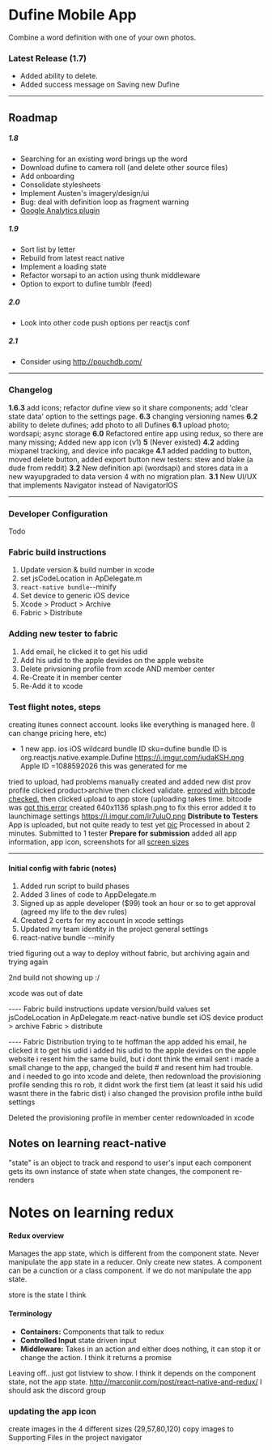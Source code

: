 # Dufine Mobile App

Combine a word definition with one of your own photos.

### Latest Release (1.7)
 - Added ability to delete.
 - Added success message on Saving new Dufine


---

## Roadmap
##### 1.8
- Searching for an existing word brings up the word
- Download dufine to camera roll (and delete other source files)
- Add onboarding
- Consolidate stylesheets
- Implement Austen's imagery/design/ui
- Bug: deal with definition loop as fragment warning
- [Google Analytics plugin](https://github.com/idehub/react-native-google-analytics-bridge)

##### 1.9
- Sort list by letter
- Rebuild from latest react native
- Implement a loading state
- Refactor worsapi to an action using thunk middleware
- Option to export to dufine tumblr (feed)

##### 2.0
- Look into other code push options per reactjs conf

##### 2.1
- Consider using http://pouchdb.com/

---
### Changelog


**1.6.3** add icons; refactor dufine view so it share components; add 'clear state data' option to the settings page.
**6.3** changing versioning names
**6.2** ability to delete dufines; add photo to all Dufines
**6.1** upload photo; wordsapi; async storage
**6.0** Refactored entire app using redux, so there are many missing; Added new app icon (v1)
**5**   (Never existed)
**4.2** adding mixpanel tracking, and device info pacakge
**4.1** added padding to button, moved delete button, added export button new testers: stew and blake (a dude from reddit)
**3.2** New definition api (wordsapi) and stores data in a new wayupgraded to data version 4 with no migration plan.
**3.1** New UI/UX that implements Navigator instead of NavigatorIOS


---
### Developer Configuration
Todo

### Fabric build instructions
 1. Update version & build number in xcode
 2. set jsCodeLocation in ApDelegate.m
 3. `react-native bundle`--minify
 4. Set device to generic iOS device
 5. Xcode > Product > Archive
 6. Fabric > Distribute


### Adding new tester to fabric
1. Add email, he clicked it to get his udid
2. Add his udid to the apple devides on the apple website
3. Delete privsioning profile from xcode AND member center
4. Re-Create it in member center
5. Re-Add it to xcode

### Test flight notes, steps

creating itunes connect account. looks like everything is managed here.
  (I can change pricing here, etc)
* 1  new app. ios iOS wildcard bundle ID sku=dufine
    bundle ID is org.reactjs.native.example.Dufine
    https://i.imgur.com/iudaKSH.png
    Apple ID =1088592026
      this was generated for me

tried to upload, had problems
manually created and added new dist prov profile
clicked product>archive
then clicked validate.
[errored with bitcode checked.](https://imgur.com/69q4HRL)
then clicked upload to app store (uploading takes time. bitcode was
[got this error][error1]
created 640x1136 splash.png to fix this error
added it to launchimage settings
https://i.imgur.com/ir7uluO.png
**Distribute to Testers**
App is uploaded, but not quite ready to test yet [pic][processing]
Processed in about 2 minutes. Submitted to 1 tester
**Prepare for submission**
added all app information, app icon,
screenshots for all [screen sizes]

[screen sizes]: <http://stackoverflow.com/questions/25756589/itunes-connect-screenshots-sizes-for-all-ios-iphone-ipad-apple-watch-devices>
[processing]: <https://i.imgur.com/w67ZB6X.png>      
[error1]: <http://stackoverflow.com/questions/33314221/xcode-7-1-itunes-store-operation-failed-you-are-not-authorized-to-use-this-serv>



--------------------------------------------------------------------------------



#### Initial config with fabric (notes)

1. Added run script to build phases
2. Added 3 lines of code to AppDelegate.m
3. Signed up as apple developer ($99) took an hour or so to get approval (agreed my life to the dev rules)
4. Created 2 certs for my account in xcode settings
5. Updated my team identity in the project general settings
6. react-native bundle --minify

tried figuring out a way to deploy without fabric, but archiving again and trying again

2nd build not showing up :/

xcode was out of date


---- Fabric build instructions
update version/build values
set jsCodeLocation in ApDelegate.m
react-native bundle
set iOS device
product > archive
Fabric > distribute

---- Fabric Distribution
trying to te hoffman the app
added his email, he clicked it to get his udid
i added his udid to the apple devides on the apple website
i resent him the same build, but i dont think the email sent
i made a small change to the app, changed the build # and resent him
had trouble. and i needed to go into xcode and delete, then redownload the provisioning profile
sending this ro rob, it didnt work the first tiem (at least it said his udid wasnt there in the fabric dist)
i also changed the provision profile inthe build settings

Deleted the provisioning profile in member center
redownloaded in xcode




## Notes on learning react-native
  "state" is an object to track and respond to user's input
  each component gets its own instance of state
  when state changes, the component re-renders



# Notes on learning redux
#### Redux overview

Manages the app state, which is different from the component state. Never manipulate the app state in a reducer. Only create new states. A component can be a cunction or a class component. if we do not manipulate the app state.

store is the state I think

#### Terminology

 - **Containers:** Components that talk to redux
 - **Controlled Input** state driven input
 - **Middleware:** Takes in an action and either does nothing, it can stop it or change the action. I think it returns a promise


 Leaving off..
just got listview to show. I think it depends on the component state, not the app state.
http://marconijr.com/post/react-native-and-redux/
I should ask the discord group



### updating the app icon
create images in  the 4 different sizes (29,57,80,120)
copy images to Supporting Files in the project navigator
